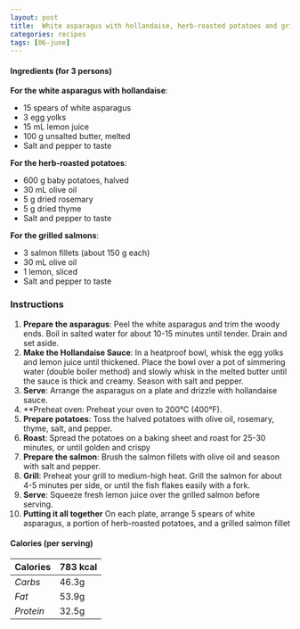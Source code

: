 ```yaml
---
layout: post
title:  White asparagus with hollandaise, herb-roasted potatoes and grilled salmons
categories: recipes
tags: [06-june]
---
```


#### Ingredients (for 3 persons)

**For the white asparagus with hollandaise**:
- 15 spears of white asparagus
- 3 egg yolks
- 15 mL lemon juice
- 100 g unsalted butter, melted
- Salt and pepper to taste

**For the herb-roasted potatoes**:
- 600 g baby potatoes, halved
- 30 mL olive oil
- 5 g dried rosemary
- 5 g dried thyme
- Salt and pepper to taste

**For the grilled salmons**:
- 3 salmon fillets (about 150 g each)
- 30 mL olive oil
- 1 lemon, sliced
- Salt and pepper to taste

### Instructions

1. **Prepare the asparagus**: 
Peel the white asparagus and trim the woody ends. Boil in salted water for about 10-15 minutes until tender. Drain and set aside.
2. **Make the Hollandaise Sauce**: 
In a heatproof bowl, whisk the egg yolks and lemon juice until thickened. Place the bowl over a pot of simmering water (double boiler method) and slowly whisk in the melted butter until the sauce is thick and creamy. Season with salt and pepper.
3. **Serve**: 
Arrange the asparagus on a plate and drizzle with hollandaise sauce.
4. **Preheat oven: 
Preheat your oven to 200°C (400°F).
5. **Prepare potatoes**: 
Toss the halved potatoes with olive oil, rosemary, thyme, salt, and pepper.
6. **Roast**: 
Spread the potatoes on a baking sheet and roast for 25-30 minutes, or until golden and crispy
7. **Prepare the salmon**: 
Brush the salmon fillets with olive oil and season with salt and pepper.
8. **Grill**: 
Preheat your grill to medium-high heat. Grill the salmon for about 4-5 minutes per side, or until the fish flakes easily with a fork.
9. **Serve**: 
Squeeze fresh lemon juice over the grilled salmon before serving.
7. **Putting it all together**
On each plate, arrange 5 spears of white asparagus, a portion of herb-roasted potatoes, and a grilled salmon fillet

#### Calories (per serving)

| **Calories** | 783 kcal |
| ----------- | ----------- |
| *Carbs* | 46.3g |
| *Fat* | 53.9g |
| *Protein* | 32.5g |
